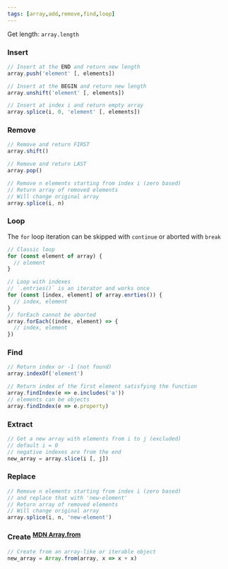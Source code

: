 ```yaml
---
tags: [array,add,remove,find,loop]
---
```

Get length: `array.length`

### Insert
```js
// Insert at the END and return new length
array.push('element' [, elements])

// Insert at the BEGIN and return new length
array.unshift('element' [, elements])

// Insert at index i and return empty array
array.splice(i, 0, 'element' [, elements])
```

### Remove
```js
// Remove and return FIRST
array.shift()

// Remove and return LAST
array.pop()

// Remove n elements starting from index i (zero based)
// Return array of removed elements
// Will change original array
array.splice(i, n)
```

### Loop
The `for` loop iteration can be skipped with `continue` or aborted with `break`
```js
// Classic loop
for (const element of array) {
  // element
}

// Loop with indexes
// `.entries()` is an iterator and works once
for (const [index, element] of array.enrties()) {
  // index, element
}
// forEach cannot be aborted
array.forEach((index, element) => {
  // index, element
})
```

### Find
```js
// Return index or -1 (not found)
array.indexOf('element')

// Return index of the first element satisfying the function
array.findIndex(e => e.includes('a'))
// elements can be objects
array.findIndex(e => e.property)
```

### Extract
```js
// Get a new array with elements from i to j (excluded)
// default i = 0
// negative indexes are from the end
new_array = array.slice(i [, j])
```

### Replace
```js
// Remove n elements starting from index i (zero based)
// and replace that with 'new-element'
// Return array of removed elements
// Will change original array
array.splice(i, n, 'new-element')
```

### Create <sup>[MDN Array.from](https://developer.mozilla.org/en-US/docs/Web/JavaScript/Reference/Global_Objects/Array/from)</sup>
```js
// Create from an array-like or iterable object
new_array = Array.from(array, x => x + x)
```
